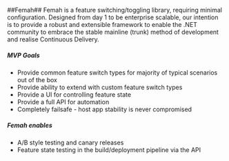 ##Femah##
Femah is a feature switching/toggling library, requiring minimal configuration.  Designed from day 1 to be enterprise scalable, our intention is to provide a robust and extensible framework to enable the .NET community to embrace the stable mainline (trunk) method of development and realise Continuous Delivery.

##### MVP Goals
* Provide common feature switch types for majority of typical scenarios out of the box
* Provide ability to extend with custom feature switch types
* Provide a UI for controlling feature state
* Provide a full API for automation
* Completely failsafe - host app stability is never compromised

##### Femah enables
* A/B style testing and canary releases
* Feature state testing in the build/deployment pipeline via the API

